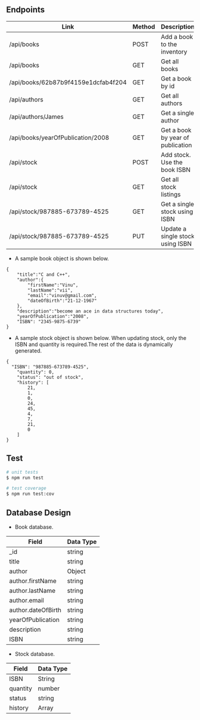 
## Endpoints


|Link|Method|Description|
|----|------|----------- |
|/api/books|POST|Add a book to the inventory|
|/api/books|GET|Get all books|
|/api/books/62b87b9f4159e1dcfab4f204|GET|Get a book by id|
|/api/authors|GET|Get all authors|
|/api/authors/James|GET|Get a single author|
|/api/books/yearOfPublication/2008|GET|Get a book by year of publication|
|/api/stock|POST|Add stock. Use the book ISBN|
|/api/stock|GET|Get all stock listings|
|/api/stock/987885-673789-4525|GET|Get a single stock using ISBN|
|/api/stock/987885-673789-4525|PUT|Update a single stock using ISBN|




- A sample book object is shown below.
```
{
    "title":"C and C++",
    "author":{
        "firstName":"Vinu",
        "lastName":"vii",
        "email":"vinuv@gmail.com",
        "dateOfBirth":"21-12-1967"
    },
    "description":"become an ace in data structures today",
    "yearOfPublication":"2008",
    "ISBN": "2345-9875-6739"
}
```

- A sample stock object is shown below. When updating stock, only the ISBN and quantity is required.The rest of the data is dynamically generated. 

```
{
  "ISBN": "987885-673789-4525",
    "quantity": 0,
    "status": "out of stock",
    "history": [
        21,
        1,
        0,
        24,
        45,
        4,
        7,
        21,
        0
    ]
}
```



## Test

```bash
# unit tests
$ npm run test

# test coverage
$ npm run test:cov
```
## Database Design

- Book database.

| Field       | Data Type |
|-------------|-----------|
|  _id        |   string    |
|  title      |   string    |
|  author     | Object      |
|author.firstName| string   |
|author.lastName|string     |
|author.email|string        |
|author.dateOfBirth|string  |
|yearOfPublication| string  |
| description| string       |
|ISBN        | string       | 

- Stock database.

| Field       | Data Type |
|-------------|-----------|
|ISBN| String|
| quantity| number|
|status| string|
|history| Array|




